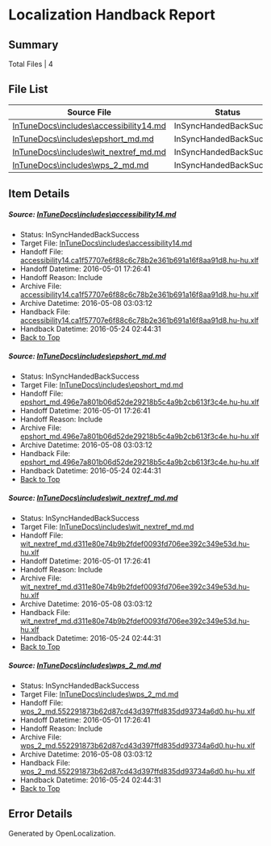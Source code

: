 # <a name='report-top'></a> Localization Handback Report

## Summary
 Total Files | 4

## File List
 Source File | Status | Details 
 ----------- | ------ | ------- 
 [InTuneDocs\includes\accessibility14.md](https://github.com/Microsoft/IntuneDocs-pr/blob/56ab8c21f7da490c3bf0d541c7026e2ed84926dd/InTuneDocs/includes/accessibility14.md) | InSyncHandedBackSuccess | [Details](#34b72160db4cc4964cecd827a3a564001a57e2e2547)
 [InTuneDocs\includes\epshort_md.md](https://github.com/Microsoft/IntuneDocs-pr/blob/56ab8c21f7da490c3bf0d541c7026e2ed84926dd/InTuneDocs/includes/epshort_md.md) | InSyncHandedBackSuccess | [Details](#221fc3b3eee36369257f4c89f59e7f42b893fac7581)
 [InTuneDocs\includes\wit_nextref_md.md](https://github.com/Microsoft/IntuneDocs-pr/blob/56ab8c21f7da490c3bf0d541c7026e2ed84926dd/InTuneDocs/includes/wit_nextref_md.md) | InSyncHandedBackSuccess | [Details](#37fd3548a500ea545ec28de8cea465e3243dac10631)
 [InTuneDocs\includes\wps_2_md.md](https://github.com/Microsoft/IntuneDocs-pr/blob/56ab8c21f7da490c3bf0d541c7026e2ed84926dd/InTuneDocs/includes/wps_2_md.md) | InSyncHandedBackSuccess | [Details](#7aec405442c5cb6c886214b18022f4f9d2af5cbf636)

## Item Details
##### <a name='34b72160db4cc4964cecd827a3a564001a57e2e2547'></a> Source: [InTuneDocs\includes\accessibility14.md](https://github.com/Microsoft/IntuneDocs-pr/blob/56ab8c21f7da490c3bf0d541c7026e2ed84926dd/InTuneDocs/includes/accessibility14.md)
* Status: InSyncHandedBackSuccess
* Target File: [InTuneDocs\includes\accessibility14.md](https://github.com/Microsoft/IntuneDocs-pr.hu-hu/blob/609bb5ebfd88c793b4de68876402df1d6e68066a/InTuneDocs/includes/accessibility14.md)
* Handoff File: [accessibility14.ca1f57707e6f88c6c78b2e361b691a16f8aa91d8.hu-hu.xlf](https://github.com/Microsoft/EM.handoff/blob/a09ae1742665b663b18c81e1fe0294265d15f33d/ol-handoff/Microsoft/IntuneDocs-pr.hu-hu/master/accessibility14.ca1f57707e6f88c6c78b2e361b691a16f8aa91d8.hu-hu.xlf)
* Handoff Datetime: 2016-05-01 17:26:41
* Handoff Reason: Include
* Archive File: [accessibility14.ca1f57707e6f88c6c78b2e361b691a16f8aa91d8.hu-hu.xlf](https://github.com/Microsoft/EM.handoff/blob/a421b82c21aa6c13cb505970f6bb2d531306995c/ol-handoff/Microsoft/IntuneDocs-pr.hu-hu/master/archive/accessibility14.ca1f57707e6f88c6c78b2e361b691a16f8aa91d8.hu-hu.xlf)
* Archive Datetime: 2016-05-08 03:03:12
* Handback File: [accessibility14.ca1f57707e6f88c6c78b2e361b691a16f8aa91d8.hu-hu.xlf](https://github.com/Microsoft/EM.handback/blob/dfdc791b8a4af10eda3a4e34bec450a22d6d828e/ol-handback/Microsoft/IntuneDocs-pr.hu-hu/master/accessibility14.ca1f57707e6f88c6c78b2e361b691a16f8aa91d8.hu-hu.xlf)
* Handback Datetime: 2016-05-24 02:44:31
* [Back to Top](#report-top)

##### <a name='221fc3b3eee36369257f4c89f59e7f42b893fac7581'></a> Source: [InTuneDocs\includes\epshort_md.md](https://github.com/Microsoft/IntuneDocs-pr/blob/56ab8c21f7da490c3bf0d541c7026e2ed84926dd/InTuneDocs/includes/epshort_md.md)
* Status: InSyncHandedBackSuccess
* Target File: [InTuneDocs\includes\epshort_md.md](https://github.com/Microsoft/IntuneDocs-pr.hu-hu/blob/609bb5ebfd88c793b4de68876402df1d6e68066a/InTuneDocs/includes/epshort_md.md)
* Handoff File: [epshort_md.496e7a801b06d52de29218b5c4a9b2cb613f3c4e.hu-hu.xlf](https://github.com/Microsoft/EM.handoff/blob/a09ae1742665b663b18c81e1fe0294265d15f33d/ol-handoff/Microsoft/IntuneDocs-pr.hu-hu/master/epshort_md.496e7a801b06d52de29218b5c4a9b2cb613f3c4e.hu-hu.xlf)
* Handoff Datetime: 2016-05-01 17:26:41
* Handoff Reason: Include
* Archive File: [epshort_md.496e7a801b06d52de29218b5c4a9b2cb613f3c4e.hu-hu.xlf](https://github.com/Microsoft/EM.handoff/blob/a421b82c21aa6c13cb505970f6bb2d531306995c/ol-handoff/Microsoft/IntuneDocs-pr.hu-hu/master/archive/epshort_md.496e7a801b06d52de29218b5c4a9b2cb613f3c4e.hu-hu.xlf)
* Archive Datetime: 2016-05-08 03:03:12
* Handback File: [epshort_md.496e7a801b06d52de29218b5c4a9b2cb613f3c4e.hu-hu.xlf](https://github.com/Microsoft/EM.handback/blob/dfdc791b8a4af10eda3a4e34bec450a22d6d828e/ol-handback/Microsoft/IntuneDocs-pr.hu-hu/master/epshort_md.496e7a801b06d52de29218b5c4a9b2cb613f3c4e.hu-hu.xlf)
* Handback Datetime: 2016-05-24 02:44:31
* [Back to Top](#report-top)

##### <a name='37fd3548a500ea545ec28de8cea465e3243dac10631'></a> Source: [InTuneDocs\includes\wit_nextref_md.md](https://github.com/Microsoft/IntuneDocs-pr/blob/56ab8c21f7da490c3bf0d541c7026e2ed84926dd/InTuneDocs/includes/wit_nextref_md.md)
* Status: InSyncHandedBackSuccess
* Target File: [InTuneDocs\includes\wit_nextref_md.md](https://github.com/Microsoft/IntuneDocs-pr.hu-hu/blob/609bb5ebfd88c793b4de68876402df1d6e68066a/InTuneDocs/includes/wit_nextref_md.md)
* Handoff File: [wit_nextref_md.d311e80e74b9b2fdef0093fd706ee392c349e53d.hu-hu.xlf](https://github.com/Microsoft/EM.handoff/blob/a09ae1742665b663b18c81e1fe0294265d15f33d/ol-handoff/Microsoft/IntuneDocs-pr.hu-hu/master/wit_nextref_md.d311e80e74b9b2fdef0093fd706ee392c349e53d.hu-hu.xlf)
* Handoff Datetime: 2016-05-01 17:26:41
* Handoff Reason: Include
* Archive File: [wit_nextref_md.d311e80e74b9b2fdef0093fd706ee392c349e53d.hu-hu.xlf](https://github.com/Microsoft/EM.handoff/blob/a421b82c21aa6c13cb505970f6bb2d531306995c/ol-handoff/Microsoft/IntuneDocs-pr.hu-hu/master/archive/wit_nextref_md.d311e80e74b9b2fdef0093fd706ee392c349e53d.hu-hu.xlf)
* Archive Datetime: 2016-05-08 03:03:12
* Handback File: [wit_nextref_md.d311e80e74b9b2fdef0093fd706ee392c349e53d.hu-hu.xlf](https://github.com/Microsoft/EM.handback/blob/dfdc791b8a4af10eda3a4e34bec450a22d6d828e/ol-handback/Microsoft/IntuneDocs-pr.hu-hu/master/wit_nextref_md.d311e80e74b9b2fdef0093fd706ee392c349e53d.hu-hu.xlf)
* Handback Datetime: 2016-05-24 02:44:31
* [Back to Top](#report-top)

##### <a name='7aec405442c5cb6c886214b18022f4f9d2af5cbf636'></a> Source: [InTuneDocs\includes\wps_2_md.md](https://github.com/Microsoft/IntuneDocs-pr/blob/56ab8c21f7da490c3bf0d541c7026e2ed84926dd/InTuneDocs/includes/wps_2_md.md)
* Status: InSyncHandedBackSuccess
* Target File: [InTuneDocs\includes\wps_2_md.md](https://github.com/Microsoft/IntuneDocs-pr.hu-hu/blob/609bb5ebfd88c793b4de68876402df1d6e68066a/InTuneDocs/includes/wps_2_md.md)
* Handoff File: [wps_2_md.552291873b62d87cd43d397ffd835dd93734a6d0.hu-hu.xlf](https://github.com/Microsoft/EM.handoff/blob/a09ae1742665b663b18c81e1fe0294265d15f33d/ol-handoff/Microsoft/IntuneDocs-pr.hu-hu/master/wps_2_md.552291873b62d87cd43d397ffd835dd93734a6d0.hu-hu.xlf)
* Handoff Datetime: 2016-05-01 17:26:41
* Handoff Reason: Include
* Archive File: [wps_2_md.552291873b62d87cd43d397ffd835dd93734a6d0.hu-hu.xlf](https://github.com/Microsoft/EM.handoff/blob/a421b82c21aa6c13cb505970f6bb2d531306995c/ol-handoff/Microsoft/IntuneDocs-pr.hu-hu/master/archive/wps_2_md.552291873b62d87cd43d397ffd835dd93734a6d0.hu-hu.xlf)
* Archive Datetime: 2016-05-08 03:03:12
* Handback File: [wps_2_md.552291873b62d87cd43d397ffd835dd93734a6d0.hu-hu.xlf](https://github.com/Microsoft/EM.handback/blob/dfdc791b8a4af10eda3a4e34bec450a22d6d828e/ol-handback/Microsoft/IntuneDocs-pr.hu-hu/master/wps_2_md.552291873b62d87cd43d397ffd835dd93734a6d0.hu-hu.xlf)
* Handback Datetime: 2016-05-24 02:44:31
* [Back to Top](#report-top)


## Error Details

Generated by OpenLocalization.
